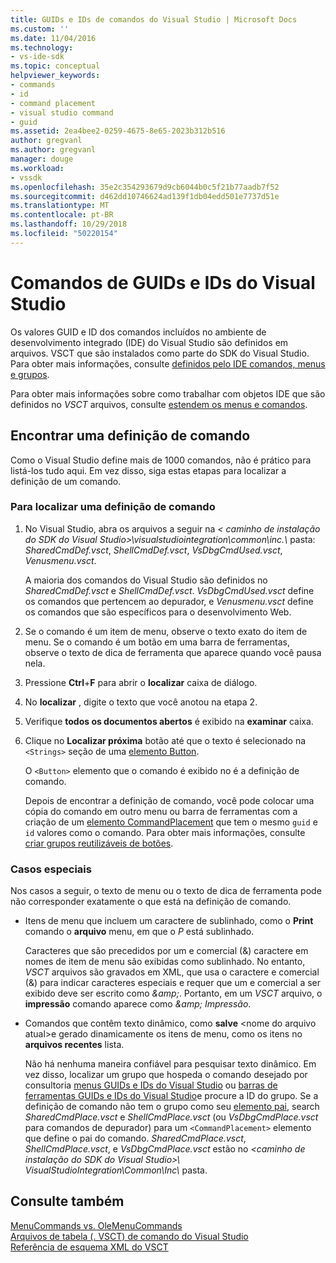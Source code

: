 ```yaml
---
title: GUIDs e IDs de comandos do Visual Studio | Microsoft Docs
ms.custom: ''
ms.date: 11/04/2016
ms.technology:
- vs-ide-sdk
ms.topic: conceptual
helpviewer_keywords:
- commands
- id
- command placement
- visual studio command
- guid
ms.assetid: 2ea4bee2-0259-4675-8e65-2023b312b516
author: gregvanl
ms.author: gregvanl
manager: douge
ms.workload:
- vssdk
ms.openlocfilehash: 35e2c354293679d9cb6044b0c5f21b77aadb7f52
ms.sourcegitcommit: d462dd10746624ad139f1db04edd501e7737d51e
ms.translationtype: MT
ms.contentlocale: pt-BR
ms.lasthandoff: 10/29/2018
ms.locfileid: "50220154"
---
```

# <a name="guids-and-ids-of-visual-studio-commands"></a>Comandos de GUIDs e IDs do Visual Studio
Os valores GUID e ID dos comandos incluídos no ambiente de desenvolvimento integrado (IDE) do Visual Studio são definidos em arquivos. VSCT que são instalados como parte do SDK do Visual Studio. Para obter mais informações, consulte [definidos pelo IDE comandos, menus e grupos](../../extensibility/internals/ide-defined-commands-menus-and-groups.md).  
  
 Para obter mais informações sobre como trabalhar com objetos IDE que são definidos no *VSCT* arquivos, consulte [estendem os menus e comandos](../../extensibility/extending-menus-and-commands.md).  
  
## <a name="find-a-command-definition"></a>Encontrar uma definição de comando  
 Como o Visual Studio define mais de 1000 comandos, não é prático para listá-los tudo aqui. Em vez disso, siga estas etapas para localizar a definição de um comando.  
  
### <a name="to-locate-a-command-definition"></a>Para localizar uma definição de comando  
  
1. No Visual Studio, abra os arquivos a seguir na *< caminho de instalação do SDK do Visual Studio\>\visualstudiointegration\common\inc.\\*  pasta: *SharedCmdDef.vsct*, *ShellCmdDef.vsct*, *VsDbgCmdUsed.vsct*, *Venusmenu.vsct*.  
  
    A maioria dos comandos do Visual Studio são definidos no *SharedCmdDef.vsct* e *ShellCmdDef.vsct*. *VsDbgCmdUsed.vsct* define os comandos que pertencem ao depurador, e *Venusmenu.vsct* define os comandos que são específicos para o desenvolvimento Web.  
  
2. Se o comando é um item de menu, observe o texto exato do item de menu. Se o comando é um botão em uma barra de ferramentas, observe o texto de dica de ferramenta que aparece quando você pausa nela.  
  
3. Pressione **Ctrl**+**F** para abrir o **localizar** caixa de diálogo.  
  
4. No **localizar** , digite o texto que você anotou na etapa 2.  
  
5. Verifique **todos os documentos abertos** é exibido na **examinar** caixa.  
  
6. Clique no **Localizar próxima** botão até que o texto é selecionado na `<Strings>` seção de uma [elemento Button](../../extensibility/button-element.md).  
  
    O `<Button>` elemento que o comando é exibido no é a definição de comando.  
  
   Depois de encontrar a definição de comando, você pode colocar uma cópia do comando em outro menu ou barra de ferramentas com a criação de um [elemento CommandPlacement](../../extensibility/commandplacement-element.md) que tem o mesmo `guid` e `id` valores como o comando. Para obter mais informações, consulte [criar grupos reutilizáveis de botões](../../extensibility/creating-reusable-groups-of-buttons.md).  
  
### <a name="special-cases"></a>Casos especiais  
 Nos casos a seguir, o texto de menu ou o texto de dica de ferramenta pode não corresponder exatamente o que está na definição de comando.  
  
-   Itens de menu que incluem um caractere de sublinhado, como o **Print** comando o **arquivo** menu, em que o *P* está sublinhado.  
  
     Caracteres que são precedidos por um e comercial (&) caractere em nomes de item de menu são exibidas como sublinhado. No entanto, *VSCT* arquivos são gravados em XML, que usa o caractere e comercial (&) para indicar caracteres especiais e requer que um e comercial a ser exibido deve ser escrito como  *&amp;amp;*. Portanto, em um *VSCT* arquivo, o **impressão** comando aparece como  *&amp;amp; Impressão*.  
  
-   Comandos que contêm texto dinâmico, como **salve** \<nome do arquivo atual\>e gerado dinamicamente os itens de menu, como os itens no **arquivos recentes** lista.  
  
     Não há nenhuma maneira confiável para pesquisar texto dinâmico. Em vez disso, localizar um grupo que hospeda o comando desejado por consultoria [menus GUIDs e IDs do Visual Studio](../../extensibility/internals/guids-and-ids-of-visual-studio-menus.md) ou [barras de ferramentas GUIDs e IDs do Visual Studio](../../extensibility/internals/guids-and-ids-of-visual-studio-toolbars.md)e procure a ID do grupo. Se a definição de comando não tem o grupo como seu [elemento pai](../../extensibility/parent-element.md), search *SharedCmdPlace.vsct* e *ShellCmdPlace.vsct* (ou  *VsDbgCmdPlace.vsct* para comandos de depurador) para um `<CommandPlacement>` elemento que define o pai do comando. *SharedCmdPlace.vsct*, *ShellCmdPlace.vsct*, e *VsDbgCmdPlace.vsct* estão no *\<caminho de instalação do SDK do Visual Studio\>\ VisualStudioIntegration\Common\Inc\\* pasta.  
  
## <a name="see-also"></a>Consulte também  
 [MenuCommands vs. OleMenuCommands](../../extensibility/menucommands-vs-olemenucommands.md)   
 [Arquivos de tabela (. VSCT) de comando do Visual Studio](../../extensibility/internals/visual-studio-command-table-dot-vsct-files.md)   
 [Referência de esquema XML do VSCT](../../extensibility/vsct-xml-schema-reference.md)
